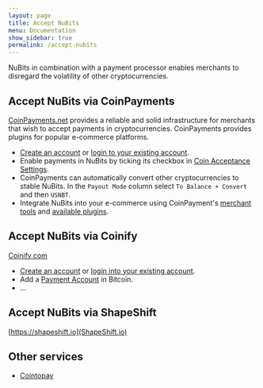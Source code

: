 ```yaml
---
layout: page
title: Accept NuBits
menu: Documentation
show_sidebar: true
permalink: /accept-nubits
---
```

NuBits in combination with a payment processor enables merchants to disregard the volatility of other cryptocurrencies.

## Accept NuBits via CoinPayments

[CoinPayments.net](https://www.coinpayments.net) provides a reliable and solid infrastructure for merchants that wish to accept payments in cryptocurrencies. CoinPayments provides plugins for popular e-commerce platforms.

- [Create an account](https://www.coinpayments.net/register) or [login to your existing account](https://www.coinpayments.net/login).
- Enable payments in NuBits by ticking its checkbox in [Coin Acceptance Settings](https://www.coinpayments.net/acct-coins).
- CoinPayments can automatically convert other cryptocurrencies to stable NuBits. In the `Payout Mode` column select `To Balance + Convert` and then `USNBT`.
- Integrate NuBits into your e-commerce using CoinPayment's [merchant tools](https://www.coinpayments.net/merchant-tools) and [available plugins](https://www.coinpayments.net/merchant-tools-plugins).

## Accept NuBits via Coinify

[Coinify.com](https://coinify.com)

- [Create an account](https://www.coinify.com/signup/now) or [login into your existing account](https://www.coinify.com/signin/now).
- Add a [Payment Account](https://www.coinify.com/merchant/accounts) in Bitcoin.
- …

## Accept NuBits via ShapeShift

[https://shapeshift.io](ShapeShift.io)

## Other services

-  [Cointopay](https://cointopay.com/)
